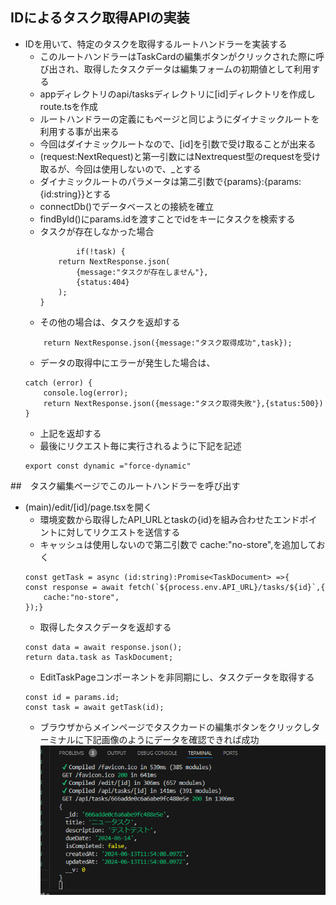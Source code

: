 ## IDによるタスク取得APIの実装
- IDを用いて、特定のタスクを取得するルートハンドラーを実装する
    - このルートハンドラーはTaskCardの編集ボタンがクリックされた際に呼び出され、取得したタスクデータは編集フォームの初期値として利用する
    - appディレクトリのapi/tasksディレクトリに[id]ディレクトリを作成しroute.tsを作成
    - ルートハンドラーの定義にもページと同じようにダイナミックルートを利用する事が出来る
    - 今回はダイナミックルートなので、[id]を引数で受け取ることが出来る
    - (request:NextRequest)と第一引数にはNextrequest型のrequestを受け取るが、今回は使用しないので、_とする
    - ダイナミックルートのパラメータは第二引数で{params}:{params:{id:string}}とする
    - connectDb()でデータベースとの接続を確立
    - findById()にparams.idを渡すことでidをキーにタスクを検索する
    - タスクが存在しなかった場合
        ```
                if(!task) {
            return NextResponse.json(
                {message:"タスクが存在しません"},
                {status:404}
            );
        }
        ```
    - その他の場合は、タスクを返却する
    ```
        return NextResponse.json({message:"タスク取得成功",task});
    ```
    - データの取得中にエラーが発生した場合は、
    ```
    catch (error) {
        console.log(error);
        return NextResponse.json({message:"タスク取得失敗"},{status:500})
    }
    ```
    - 上記を返却する
    - 最後にリクエスト毎に実行されるように下記を記述
    ```
    export const dynamic ="force-dynamic"
    ```
##　タスク編集ページでこのルートハンドラーを呼び出す
- (main)/edit/[id]/page.tsxを開く
    - 環境変数から取得したAPI_URLとtaskの{id}を組み合わせたエンドポイントに対してリクエストを送信する
    - キャッシュは使用しないので第二引数で cache:"no-store",を追加しておく
    ```
    const getTask = async (id:string):Promise<TaskDocument> =>{
    const response = await fetch(`${process.env.API_URL}/tasks/${id}`,{
        cache:"no-store",
    });}
    ```
    - 取得したタスクデータを返却する
    ```
    const data = await response.json();
    return data.task as TaskDocument;
    ```
    - EditTaskPageコンポーネントを非同期にし、タスクデータを取得する
    ```
    const id = params.id;
    const task = await getTask(id);
    ```
    - ブラウザからメインページでタスクカードの編集ボタンをクリックしターミナルに下記画像のようにデータを確認できれば成功
    ![alt text](image-24.png)

    

